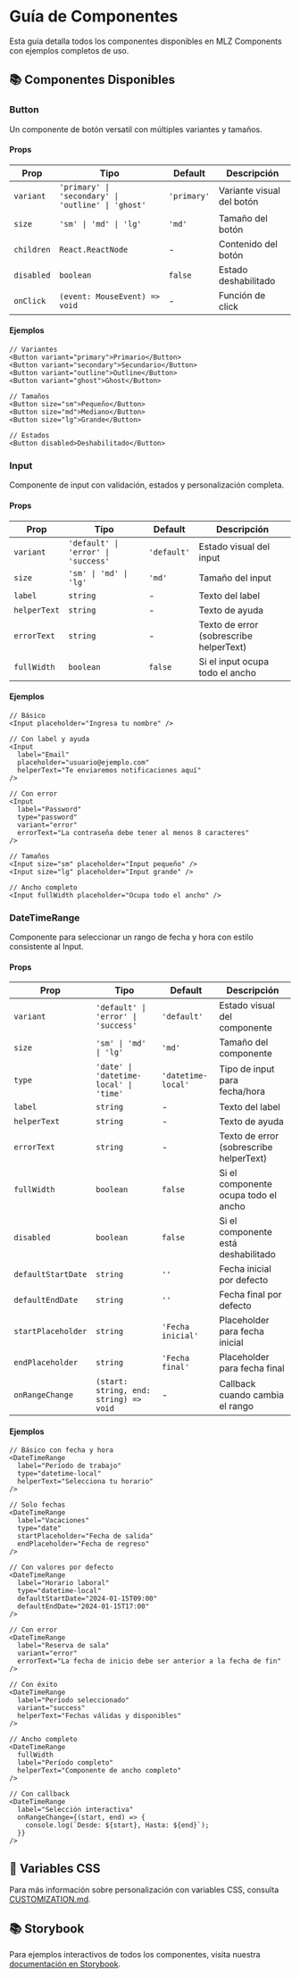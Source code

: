 # Guía de Componentes

Esta guía detalla todos los componentes disponibles en MLZ Components con ejemplos completos de uso.

## 📚 Componentes Disponibles

### Button

Un componente de botón versatil con múltiples variantes y tamaños.

#### Props

| Prop | Tipo | Default | Descripción |
|------|------|---------|-------------|
| `variant` | `'primary' \| 'secondary' \| 'outline' \| 'ghost'` | `'primary'` | Variante visual del botón |
| `size` | `'sm' \| 'md' \| 'lg'` | `'md'` | Tamaño del botón |
| `children` | `React.ReactNode` | - | Contenido del botón |
| `disabled` | `boolean` | `false` | Estado deshabilitado |
| `onClick` | `(event: MouseEvent) => void` | - | Función de click |

#### Ejemplos

```tsx
// Variantes
<Button variant="primary">Primario</Button>
<Button variant="secondary">Secundario</Button>
<Button variant="outline">Outline</Button>
<Button variant="ghost">Ghost</Button>

// Tamaños
<Button size="sm">Pequeño</Button>
<Button size="md">Mediano</Button>
<Button size="lg">Grande</Button>

// Estados
<Button disabled>Deshabilitado</Button>
```

### Input

Componente de input con validación, estados y personalización completa.

#### Props

| Prop | Tipo | Default | Descripción |
|------|------|---------|-------------|
| `variant` | `'default' \| 'error' \| 'success'` | `'default'` | Estado visual del input |
| `size` | `'sm' \| 'md' \| 'lg'` | `'md'` | Tamaño del input |
| `label` | `string` | - | Texto del label |
| `helperText` | `string` | - | Texto de ayuda |
| `errorText` | `string` | - | Texto de error (sobrescribe helperText) |
| `fullWidth` | `boolean` | `false` | Si el input ocupa todo el ancho |

#### Ejemplos

```tsx
// Básico
<Input placeholder="Ingresa tu nombre" />

// Con label y ayuda
<Input 
  label="Email"
  placeholder="usuario@ejemplo.com"
  helperText="Te enviaremos notificaciones aquí"
/>

// Con error
<Input 
  label="Password"
  type="password"
  variant="error"
  errorText="La contraseña debe tener al menos 8 caracteres"
/>

// Tamaños
<Input size="sm" placeholder="Input pequeño" />
<Input size="lg" placeholder="Input grande" />

// Ancho completo
<Input fullWidth placeholder="Ocupa todo el ancho" />
```

### DateTimeRange

Componente para seleccionar un rango de fecha y hora con estilo consistente al Input.

#### Props

| Prop | Tipo | Default | Descripción |
|------|------|---------|-------------|
| `variant` | `'default' \| 'error' \| 'success'` | `'default'` | Estado visual del componente |
| `size` | `'sm' \| 'md' \| 'lg'` | `'md'` | Tamaño del componente |
| `type` | `'date' \| 'datetime-local' \| 'time'` | `'datetime-local'` | Tipo de input para fecha/hora |
| `label` | `string` | - | Texto del label |
| `helperText` | `string` | - | Texto de ayuda |
| `errorText` | `string` | - | Texto de error (sobrescribe helperText) |
| `fullWidth` | `boolean` | `false` | Si el componente ocupa todo el ancho |
| `disabled` | `boolean` | `false` | Si el componente está deshabilitado |
| `defaultStartDate` | `string` | `''` | Fecha inicial por defecto |
| `defaultEndDate` | `string` | `''` | Fecha final por defecto |
| `startPlaceholder` | `string` | `'Fecha inicial'` | Placeholder para fecha inicial |
| `endPlaceholder` | `string` | `'Fecha final'` | Placeholder para fecha final |
| `onRangeChange` | `(start: string, end: string) => void` | - | Callback cuando cambia el rango |

#### Ejemplos

```tsx
// Básico con fecha y hora
<DateTimeRange 
  label="Período de trabajo"
  type="datetime-local"
  helperText="Selecciona tu horario"
/>

// Solo fechas
<DateTimeRange 
  label="Vacaciones"
  type="date"
  startPlaceholder="Fecha de salida"
  endPlaceholder="Fecha de regreso"
/>

// Con valores por defecto
<DateTimeRange 
  label="Horario laboral"
  type="datetime-local"
  defaultStartDate="2024-01-15T09:00"
  defaultEndDate="2024-01-15T17:00"
/>

// Con error
<DateTimeRange 
  label="Reserva de sala"
  variant="error"
  errorText="La fecha de inicio debe ser anterior a la fecha de fin"
/>

// Con éxito
<DateTimeRange 
  label="Período seleccionado"
  variant="success"
  helperText="Fechas válidas y disponibles"
/>

// Ancho completo
<DateTimeRange 
  fullWidth
  label="Período completo"
  helperText="Componente de ancho completo"
/>

// Con callback
<DateTimeRange 
  label="Selección interactiva"
  onRangeChange={(start, end) => {
    console.log(`Desde: ${start}, Hasta: ${end}`);
  }}
/>
```

## 🎨 Variables CSS

Para más información sobre personalización con variables CSS, consulta [CUSTOMIZATION.md](./CUSTOMIZATION.md).

## 📚 Storybook

Para ejemplos interactivos de todos los componentes, visita nuestra [documentación en Storybook](https://sector-siit.github.io/mlz-components/).
